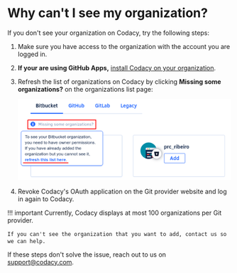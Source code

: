 # Why can't I see my organization?

If you don't see your organization on Codacy, try the following steps:

1.  Make sure you have access to the organization with the account you are logged in.
2.  **If your are using GitHub Apps,** [install Codacy on your organization](https://github.com/apps/codacy-production/installations/new).
3.  Refresh the list of organizations on Codacy by clicking **Missing some organizations?** on the organizations list page:

    ![Refresh the list of organizations](images/organization-missing.png)

4.  Revoke Codacy's OAuth application on the Git provider website and log in again to Codacy.

!!! important
    Currently, Codacy displays at most 100 organizations per Git provider.
    
    If you can't see the organization that you want to add, contact us so we can help.

If these steps don't solve the issue, reach out to us on <support@codacy.com>.
